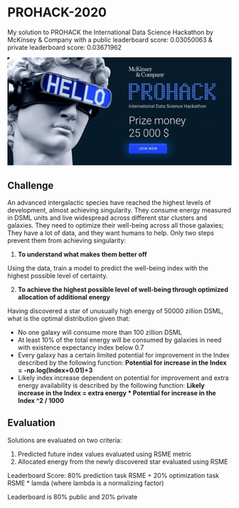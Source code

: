 # PROHACK-2020
My solution to PROHACK the International Data Science Hackathon by McKinsey &amp; Company with a public leaderboard score: 0.03050063 &
private leaderboard score: 0.03671962

![cover photo](Cover%20Photo.jpg)

## Challenge
An advanced intergalactic species have reached the highest levels of development, almost achieving singularity. They consume energy measured in DSML units and live widespread across different star clusters and galaxies. They need to optimize their well-being across all those galaxies; They have a lot of data, and they want humans to help.
Only two steps prevent them from achieving singularity:
1. **To understand what makes them better off**

Using the data, train a model to predict the well-being index with the highest possible level of certainty.

2. **To achieve the highest possible level of well-being through optimized allocation of additional energy**

Having discovered a star of unusually high energy of 50000 zillion DSML, what is the optimal distribution given that:
* No one galaxy will consume more than 100 zillion DSML
* At least 10% of the total energy will be consumed by galaxies in need with existence expectancy index below 0.7
* Every galaxy has a certain limited potential for improvement in the Index described by the following function: 
**Potential for increase in the Index = -np.log(Index+0.01)+3**
* Likely index increase dependent on potential for improvement and extra energy availability is described by the following function:
**Likely increase in the Index  = extra energy * Potential for increase in the Index ^2 / 1000**


## Evaluation
Solutions are evaluated on two criteria: 
1. Predicted future index values evaluated using RSME metric
2. Allocated energy from the newly discovered star evaluated using RSME

Leaderboard Score: 80% prediction task RSME + 20% optimization task RSME * lamda (where lambda is a normalizing factor)

Leaderboard is 80% public and 20% private
